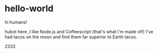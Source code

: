 # hello-world
hi humans!

hubot here ,I like Node.js and Coffeescript (that's what i'm made of!)
I've had tacos on the moon and find them far superior to Earth tacos.

2333
